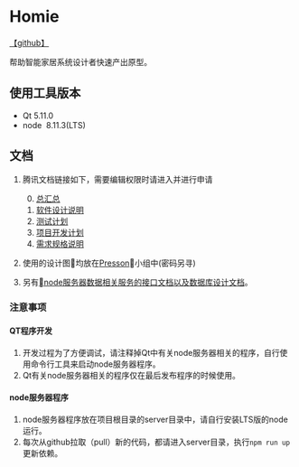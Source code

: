 # Homie

[【github】](https://github.com/bakabird/homie)

帮助智能家居系统设计者快速产出原型。

## 使用工具版本
* Qt 5.11.0
* node  8.11.3(LTS)

## 文档

1. 腾讯文档链接如下，需要编辑权限时请进入并进行申请

    0. [总汇总](https://docs.qq.com/sheet/BJSnlo2XeUgf4w40Yl3AXIKQ46Hest1VElQP1me8sv2zny1i39gZHO1XUM0V1rntt74Hy4DV0)
    1. [软件设计说明](https://docs.qq.com/doc/BJSnlo2XeUgf4zj9sU0XNxIy2bKRP147tP8H0)
    2. [测试计划](https://docs.qq.com/doc/BJSnlo2XeUgf4qiHVU0PBpNv3qdYkf4VbpPT3)
    3. [项目开发计划](https://docs.qq.com/doc/BJSnlo2XeUgf4vIuq43tUlWr1WO1810H685u0)
    4. [需求规格说明](https://docs.qq.com/doc/BJSnlo2XeUgf4dYngl0i8UyL2c5Bf93o8uYZ2)
2. 使用的设计图均放在[Presson](http://www.processon.com/team/invite/5b38ea4ce4b06bb4a4269980/uUYTdM54)小组中(密码另寻)
3. 另有[node服务器数据相关服务的接口文档以及数据库设计文档](http://www.bakabird.top:25020/)。



### 注意事项

#### QT程序开发

1. 开发过程为了方便调试，请注释掉Qt中有关node服务器相关的程序，自行使用命令行工具来启动node服务器程序。
2. Qt有关node服务器相关的程序仅在最后发布程序的时候使用。

#### node服务器程序

1. node服务器程序放在项目根目录的server目录中，请自行安装LTS版的node运行。
2. 每次从github拉取（pull）新的代码，都请进入server目录，执行`npm run up`更新依赖。
